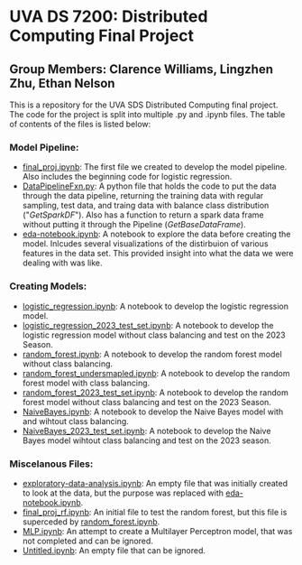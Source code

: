 # UVA DS 7200: Distributed Computing Final Project
## Group Members: Clarence Williams, Lingzhen Zhu, Ethan Nelson

This is a repository for the UVA SDS Distributed Computing final project. The code for the project is split into multiple .py and .ipynb files. The table of contents of the files is listed below:

### Model Pipeline:

* [final_proj.ipynb](final_proj.ipynb): The first file we created to develop the model pipeline. Also includes the beginning code for logistic regression.
* [DataPipelineFxn.py](DataPipelineFxn.py): A python file that holds the code to put the data through the data pipeline, returning the training data with regular sampling, test data, and traing data with balance class distribution ("*GetSparkDF*"). Also has a function to return a spark data frame without putting it through the Pipeline (*GetBaseDataFrame*).
* [eda-notebook.ipynb](eda-notebook.ipynb): A notebook to explore the data before creating the model. Inlcudes several visualizations of the distirbuion of various features in the data set. This provided insight into what the data we were dealing with was like.

### Creating Models:

* [logistic_regression.ipynb](logistic_regression.ipynb): A notebook to develop the logistic regression model.
* [logistic_regression_2023_test_set.ipynb](logistic_regression_2023_test_set.ipynb): A notebook to develop the logistic regression model without class balancing and test on the 2023 Season.
* [random_forest.ipynb](random_forest.ipynb): A notebook to develop the random forest model without class balancing.
* [random_forest_undersmapled.ipynb](random_forest_undersmapled.ipynb): A notebook to develop the random forest model with class balancing.
* [random_forest_2023_test_set.ipynb](random_forest_2023_test_set.ipynb): A notebook to develop the random forest model without class balancing and test on the 2023 Season.
* [NaiveBayes.ipynb](NaiveBayes.ipynb): A notebook to develop the Naive Bayes model with and wihtout class balancing.
* [NaiveBayes_2023_test_set.ipynb](NaiveBayes_2023_test_set.ipynb): A notebook to develop the Naive Bayes model wihtout class balancing and test on the 2023 season.


### Miscelanous Files:

* [exploratory-data-analysis.ipynb](exploratory-data-analysis.ipynb): An empty file that was initially created to look at the data, but the purpose was replaced with [eda-notebook.ipynb](eda-notebook.ipynb).
* [final_proj_rf.ipynb](final_proj_rf.ipynb): An initial file to test the random forest, but this file is superceded by [random_forest.ipynb](random_forest.ipynb).
* [MLP.ipynb](MLP.ipynb): An attempt to create a Multilayer Perceptron model, that was not completed and can be ignored.
* [Untitled.ipynb](Untitled.ipynb): An empty file that can be ignored. 
